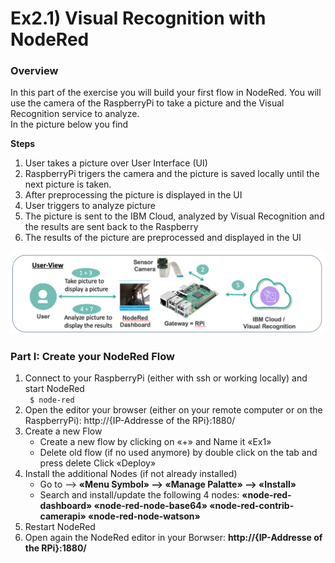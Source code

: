 # Ex2.1) Visual Recognition with NodeRed

### Overview
In this part of the exercise you will build your first flow in NodeRed. You will use the camera of the RaspberryPi to take a picture and the Visual Recognition service to analyze.  
In the picture below you find

**Steps**
1. User takes a picture over User Interface (UI)
2. RaspberryPi trigers the camera and the picture is saved locally until the next picture is taken.
3. After preprocessing the picture is displayed in the UI
4. User triggers to analyze picture
5. The picture is sent to the IBM Cloud, analyzed by Visual Recognition and the results are sent back to the Raspberry
6. The results of the picture are preprocessed and displayed in the UI

![alt text](https://github.com/you-R-I/workshops/blob/master/images/Ex1-Description.png "Overview Ex2.1")


### Part I: Create your NodeRed Flow

1. Connect to your RaspberryPi (either with ssh or working locally) and start NodeRed  
``` $ node-red```  
2. Open the editor your browser (either on your remote computer or on the RaspberryPi): http://{IP-Addresse of the RPi}:1880/
3. Create a new Flow
	- Create a new flow by clicking on «+» and Name it «Ex1»
	- Delete old flow (if no used anymore) by double click on the tab and press delete Click «Deploy» 
4. Install the additional Nodes (if not already installed)
	- Go to --> **«Menu Symbol» --> «Manage Palatte» --> «Install»**
	- Search and install/update the following 4 nodes:
		**«node-red-dashboard»  «node-red-node-base64»  «node-red-contrib-camerapi»  «node-red-node-watson»**
5. Restart NodeRed 
6. Open again the NodeRed editor in your Borwser: **http://{IP-Addresse of the RPi}:1880/**

